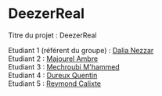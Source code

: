 # DeezerReal
Titre du projet : DeezerReal

Etudiant 1 (référent du groupe) :  [Dalia Nezzar](mailto:dnezzar@edu.univ-fcomte.fr?subject=SAE_1_05_06)<br>
Etudiant 2 : [Majourel Ambre ](mailto:amajoure@edu.univ-fcomte.fr?subject=SAE_1_05_06)<br>
Etudiant 3 : [Mechroubi M'hammed ](mailto:mmechrou@edu.univ-fcomte.fr?subject=SAE_1_05_06)<br>
Etudiant 4 : [Dureux Quentin ](mailto:qdureux@edu.univ-fcomte.fr?subject=SAE_1_05_06)<br>
Etudiant 5 : [Reymond Calixte ](mailto:creymond@edu.univ-fcomte.fr?subject=SAE_1_05_06) <br>
